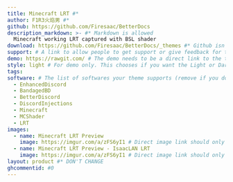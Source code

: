 ```yaml
---
title: Minecraft LRT #*
author: F1R3火焰男 #*
github: https://github.com/Firesaac/BetterDocs
description_markdown: >- #* Markdown is allowed
  Minecraft working LRT captured with BSL shader
download: https://github.com/Firesaac/BetterDocs/_themes #* Github isn't required but if it isn't used then further inspection will happen
support: # A link to allow people to get support or give feedback for the theme
demo: https://rawgit.com/ # The demo needs to be a direct link to the theme's file. Rawgit is recommended
style: light # For demo only. This chooses if you want the Light or Dark discord demo for your theme. Lowercase is only allowed. 
tags:
software: # The list of softwares your theme supports (remove if you don't support it)
  - EnhancedDiscord
  - BandagedBD
  - BetterDiscord
  - DiscordInjections
  - Minecraft
  - MCShader
  - LRT
images:
  - name: Minecraft LRT Preview
    image: https://imgur.com/a/zFS6yI1 # Direct image link should only be used here. Imgur isn't required but if it isn't used then further inspection will happen
  - name: Minecraft LRT Preview - IsaacLAN LRT
    image: https://imgur.com/a/zFS6yI1 # Direct image link should only be used here. Imgur isn't required but if it isn't used then further inspection will happen
layout: product #* DON'T CHANGE
ghcommentid: #0
---
```

